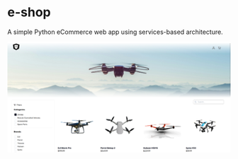 # e-shop
A simple Python eCommerce web app using services-based architecture.

![frontend homepage screenshot](Images/web-screenshot.png)

